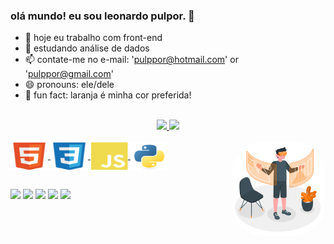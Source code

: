 ### olá mundo! eu sou leonardo pulpor. 👋


- 🔭 hoje eu trabalho com front-end
- 🌱 estudando análise de dados 
- 📫 contate-me no e-mail: 'pulppor@hotmail.com' or 'pulppor@gmail.com'
- 😄 pronouns: ele/dele
- 🍊 fun fact: laranja é minha cor preferida!

<br>
<div align="center">
  <a href="https://github.com/pulpor">
  <img height="180em" src="https://github-readme-stats.vercel.app/api?username=pulpor&show_icons=true&theme=codeSTACKr&include_all_commits=true&count_private=true"/>
  <img height="180em" src="https://github-readme-stats.vercel.app/api/top-langs/?username=pulpor&layout=compact&langs_count=7&theme=codeSTACKr"/>
</div>

<div style="display: inline_block"><br>

  <img align="center" alt="Rafa-HTML" height="45" width="60" src="https://raw.githubusercontent.com/devicons/devicon/master/icons/html5/html5-original.svg">
  <img align="center" alt="Rafa-CSS" height="45" width="60" src="https://raw.githubusercontent.com/devicons/devicon/master/icons/css3/css3-original.svg">
  <img align="center" alt="Rafa-Js" height="45" width="60" src="https://raw.githubusercontent.com/devicons/devicon/master/icons/javascript/javascript-plain.svg">
  <img align="center" alt="Rafa-Python" height="45" width="60" src="https://raw.githubusercontent.com/devicons/devicon/master/icons/python/python-original.svg">
  
  <img align="right" alt="Rafa-pic" height="150" style="border-radius:50px;" src="animacao.svg">
</div>

##

<div> 
  
  <a href="https://www.linkedin.com/in/pulpor" target="_blank"><img src="https://img.shields.io/badge/-LinkedIn-%230077B5?style=for-the-badge&logo=linkedin&logoColor=white" target="_blank"></a>
  <a href = "mailto:pulppor@hotmail.com"><img src="https://img.shields.io/badge/Gmail-D14836?style=for-the-badge&logo=gmail&logoColor=white" target="_blank"></a>
  <a href="https://instagram.com/pulppor" target="_blank"><img src="https://img.shields.io/badge/-Instagram-%23E4405F?style=for-the-badge&logo=instagram&logoColor=white" target="_blank"></a>
   <a href="https://wa.me/43996916620" target="_blank"><img src="https://img.shields.io/badge/WhatsApp-25D366?style=for-the-badge&logo=whatsapp&logoColor=white" target="_blank"></a>
   <a href="https://t.me/pulppor" target="_blank"><img src="https://img.shields.io/badge/Telegram-2CA5E0?style=for-the-badge&logo=telegram&logoColor=white" target="_blank"></a> 
 
<!-- ![Snake animation](https://github.com/pulpor/pulpor/blob/output/github-contribution-grid-snake.svg) cobrinha -->
 
</div>
